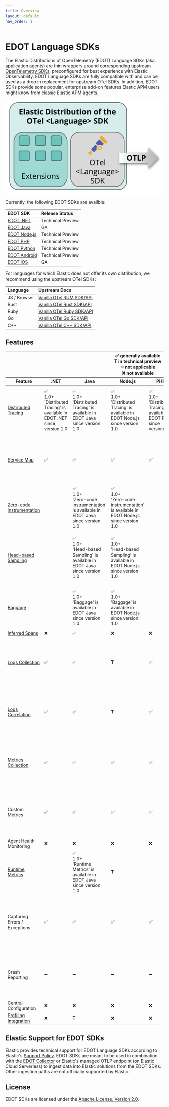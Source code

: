 ```yaml
---
title: Overview
layout: default
nav_order: 1
---
```


# EDOT Language SDKs

The Elastic Distributions of OpenTelemetry (EDOT) Language SDKs (aka. application agents) are thin wrappers around corresponding upstream [OpenTelemetry SDKs](https://opentelemetry.io/docs/languages/), preconfigured for best experience with Elastic Observability.
EDOT Language SDKs are fully compatible with and can be used as a drop in replacement for upstream OTel SDKs. 
In addition, EDOT SDKs provide some popular, enterprise add-on features Elastic APM users might know from classic Elastic APM agents.

![](../images/edot-sdks.png)

Currently, the following EDOT SDKs are availble:

| EDOT SDK | Release Status |
|:-------------------|:---------------|
| [EDOT .NET](./dotnet/index) | Technical Preview |
| [EDOT Java](./java/index) | GA |
| [EDOT Node.js](./nodejs/index) | Technical Preview |
| [EDOT PHP](./php/index) | Technical Preview |
| [EDOT Python](./python/index) | Technical Preview |
| [EDOT Android](./android/index) | Technical Preview |
| [EDOT iOS](./ios/index) | GA |

For languages for which Elastic does not offer its own distribution, we recommend using the upstream OTel SDKs:

| Language | Upstream Docs |
|:-------------------|:---------------|
| JS / Browser | [Vanilla OTel RUM SDK/API](https://opentelemetry.io/docs/languages/js/) |
| Rust       | [Vanilla OTel Rust SDK/API](https://opentelemetry.io/docs/languages/rust/) |
| Ruby       | [Vanilla OTel Ruby SDK/API](https://opentelemetry.io/docs/languages/ruby/) |
| Go         | [Vanilla OTel Go SDK/API](https://opentelemetry.io/docs/languages/go/) |
| C++        | [Vanilla OTel C++ SDK/API](https://opentelemetry.io/docs/languages/cpp/)  |

## Features

<!-- 
- DO NOT DELETE THE FOLLOWING SECTION, TAGS ARE REQUIRED FOR GENERATION
- DO NOT change the following table manually, it's being generated from the features.yml file.
- supported values in features.yml are:
    - ga
    - tech-preview
    - not-available
    - not-applicable
-->
<!-- start:edot-features -->

<table class="features-table"> 
    <thead>
        <tr> 
            <th class="l" colspan="8">
                <div>
                    <div>✅ generally available</div>
                    <div>𝐓 in technical preview</div>
                    <div>➖ not applicable</div>
                    <div>❌ not available</div>
                </div>
            </th> 
        </tr>
        <tr> 
            <th class="f"><div>Feature</div></th> 
            <th class="r s"><div>.NET </div></th> 
            <th class="r s"><div>Java</div></th> 
            <th class="r s"><div>Node.js</div></th> 
            <th class="r s"><div>PHP</div></th> 
            <th class="r s"><div>Python</div></th> 
            <th class="r s"><div>Android</div></th> 
            <th class="r s"><div>iOS</div></th> 
        </tr> 
    </thead> 
    <tbody>
        <!-- Feature: Distributed Tracing -->
        <tr>
            <td class="f bold"><a href="https://opentelemetry.io/docs/concepts/signals/traces/">Distributed Tracing</a></td>
            <td class="s tooltip"> <!-- .NET -->
                <div>✅</div>
                <div class="xs">1.0+</div>
                <div class="tooltiptext">'Distributed Tracing' is available in EDOT .NET since version 1.0</div>
            </td>
            <td class="s tooltip"> <!-- Java -->
                <div>✅</div>
                <div class="xs">1.0+</div>
                <div class="tooltiptext">'Distributed Tracing' is available in EDOT Java since version 1.0</div>
            </td>
            <td class="s tooltip"> <!-- Node.js -->
                <div>✅</div>
                <div class="xs">1.0+</div>
                <div class="tooltiptext">'Distributed Tracing' is available in EDOT Node.js since version 1.0</div>
            </td>
            <td class="s tooltip"> <!-- PHP -->
                <div>✅</div>
                <div class="xs">1.0+</div>
                <div class="tooltiptext">'Distributed Tracing' is available in EDOT PHP since version 1.0</div>
            </td>
            <td class="s tooltip"> <!-- Python -->
                <div>✅</div>
                <div class="xs">1.0+</div>
                <div class="tooltiptext">'Distributed Tracing' is available in EDOT Python since version 1.0</div>
            </td>
            <td class="s tooltip"> <!-- Android -->
                <div>✅</div>
                <div class="xs">1.0+</div>
                <div class="tooltiptext">'Distributed Tracing' is available in EDOT Android since version 1.0</div>
            </td>
            <td class="s tooltip"> <!-- iOS -->
                <div>✅</div>
                <div class="xs">1.0+</div>
                <div class="tooltiptext">'Distributed Tracing' is available in EDOT iOS since version 1.0</div>
            </td>
        </tr>
        <!-- Feature: Service Map -->
        <tr>
            <td class="f sub"><a href="https://www.elastic.co/guide/en/observability/current/apm-service-maps.html">Service Map</a></td>
            <td class="s tooltip"> <!-- .NET -->
                <div>✅</div>
            </td>
            <td class="s tooltip"> <!-- Java -->
                <div>✅</div>
            </td>
            <td class="s tooltip"> <!-- Node.js -->
                <div>✅</div>
            </td>
            <td class="s tooltip"> <!-- PHP -->
                <div>✅</div>
            </td>
            <td class="s tooltip"> <!-- Python -->
                <div>✅</div>
                <div class="xs">1.0+</div>
                <div class="tooltiptext">'Service Map' is available in EDOT Python since version 1.0</div>
            </td>
            <td class="s tooltip"> <!-- Android -->
                <div>✅</div>
            </td>
            <td class="s tooltip"> <!-- iOS -->
                <div>✅</div>
                <div class="xs">v1.0+</div>
                <div class="tooltiptext">'Service Map' is available in EDOT iOS since version v1.0</div>
            </td>
        </tr>
        <!-- Feature: Zero-code instrumentation -->
        <tr>
            <td class="f sub"><a href="https://opentelemetry.io/docs/concepts/instrumentation/zero-code/">Zero-code instrumentation</a></td>
            <td class="s tooltip"> <!-- .NET -->
                <div></div>
            </td>
            <td class="s tooltip"> <!-- Java -->
                <div>✅</div>
                <div class="xs">1.0+</div>
                <div class="tooltiptext">'Zero-code instrumentation' is available in EDOT Java since version 1.0</div>
            </td>
            <td class="s tooltip"> <!-- Node.js -->
                <div>✅</div>
                <div class="xs">1.0+</div>
                <div class="tooltiptext">'Zero-code instrumentation' is available in EDOT Node.js since version 1.0</div>
            </td>
            <td class="s tooltip"> <!-- PHP -->
                <div></div>
            </td>
            <td class="s tooltip"> <!-- Python -->
                <div>✅</div>
                <div class="xs">1.0+</div>
                <div class="tooltiptext">'Zero-code instrumentation' is available in EDOT Python since version 1.0</div>
            </td>
            <td class="s tooltip"> <!-- Android -->
                <div></div>
            </td>
            <td class="s tooltip"> <!-- iOS -->
                <div>❌</div>
            </td>
        </tr>
        <!-- Feature: Head-based Sampling -->
        <tr>
            <td class="f sub"><a href="https://opentelemetry.io/docs/concepts/sampling/#head-sampling">Head-based Sampling</a></td>
            <td class="s tooltip"> <!-- .NET -->
                <div></div>
            </td>
            <td class="s tooltip"> <!-- Java -->
                <div>✅</div>
                <div class="xs">1.0+</div>
                <div class="tooltiptext">'Head-based Sampling' is available in EDOT Java since version 1.0</div>
            </td>
            <td class="s tooltip"> <!-- Node.js -->
                <div>✅</div>
                <div class="xs">1.0+</div>
                <div class="tooltiptext">'Head-based Sampling' is available in EDOT Node.js since version 1.0</div>
            </td>
            <td class="s tooltip"> <!-- PHP -->
                <div></div>
            </td>
            <td class="s tooltip"> <!-- Python -->
                <div>✅</div>
                <div class="xs">1.0+</div>
                <div class="tooltiptext">'Head-based Sampling' is available in EDOT Python since version 1.0</div>
            </td>
            <td class="s tooltip"> <!-- Android -->
                <div></div>
            </td>
            <td class="s tooltip"> <!-- iOS -->
                <div>✅</div>
                <div class="xs">v1.0+</div>
                <div class="tooltiptext">'Head-based Sampling' is available in EDOT iOS since version v1.0</div>
            </td>
        </tr>
        <!-- Feature: Baggage -->
        <tr>
            <td class="f sub"><a href="https://opentelemetry.io/docs/concepts/signals/baggage/">Baggage</a></td>
            <td class="s tooltip"> <!-- .NET -->
                <div></div>
            </td>
            <td class="s tooltip"> <!-- Java -->
                <div>✅</div>
                <div class="xs">1.0+</div>
                <div class="tooltiptext">'Baggage' is available in EDOT Java since version 1.0</div>
            </td>
            <td class="s tooltip"> <!-- Node.js -->
                <div>✅</div>
                <div class="xs">1.0+</div>
                <div class="tooltiptext">'Baggage' is available in EDOT Node.js since version 1.0</div>
            </td>
            <td class="s tooltip"> <!-- PHP -->
                <div></div>
            </td>
            <td class="s tooltip"> <!-- Python -->
                <div>✅</div>
                <div class="xs">1.0+</div>
                <div class="tooltiptext">'Baggage' is available in EDOT Python since version 1.0</div>
            </td>
            <td class="s tooltip"> <!-- Android -->
                <div></div>
            </td>
            <td class="s tooltip"> <!-- iOS -->
                <div>✅</div>
                <div class="xs">v1.0+</div>
                <div class="tooltiptext">'Baggage' is available in EDOT iOS since version v1.0</div>
            </td>
        </tr>
        <!-- Feature: Inferred Spans -->
        <tr>
            <td class="f sub"><a href="../edot-sdks/java/features#inferred-spans">Inferred Spans</a></td>
            <td class="s tooltip"> <!-- .NET -->
                <div>❌</div>
            </td>
            <td class="s tooltip"> <!-- Java -->
                <div>✅</div>
            </td>
            <td class="s tooltip"> <!-- Node.js -->
                <div>❌</div>
            </td>
            <td class="s tooltip"> <!-- PHP -->
                <div>❌</div>
            </td>
            <td class="s tooltip"> <!-- Python -->
                <div>❌</div>
            </td>
            <td class="s tooltip"> <!-- Android -->
                <div>❌</div>
            </td>
            <td class="s tooltip"> <!-- iOS -->
                <div>❌</div>
            </td>
        </tr>
        <!-- Feature: Logs Collection -->
        <tr>
            <td class="f bold"><a href="https://opentelemetry.io/docs/specs/otel/logs/#log-correlation">Logs Collection</a></td>
            <td class="s tooltip"> <!-- .NET -->
                <div>✅</div>
            </td>
            <td class="s tooltip"> <!-- Java -->
                <div>✅</div>
            </td>
            <td class="s tooltip"> <!-- Node.js -->
                <div>𝐓</div>
            </td>
            <td class="s tooltip"> <!-- PHP -->
                <div>✅</div>
            </td>
            <td class="s tooltip"> <!-- Python -->
                <div>𝐓</div>
            </td>
            <td class="s tooltip"> <!-- Android -->
                <div></div>
            </td>
            <td class="s tooltip"> <!-- iOS -->
                <div>✅</div>
                <div class="xs">v1.0+</div>
                <div class="tooltiptext">'Logs Collection' is available in EDOT iOS since version v1.0</div>
            </td>
        </tr>
        <!-- Feature: Logs Correlation -->
        <tr>
            <td class="f sub"><a href="https://opentelemetry.io/docs/specs/otel/logs/#opentelemetry-solution">Logs Correlation</a></td>
            <td class="s tooltip"> <!-- .NET -->
                <div>✅</div>
            </td>
            <td class="s tooltip"> <!-- Java -->
                <div>✅</div>
            </td>
            <td class="s tooltip"> <!-- Node.js -->
                <div>𝐓</div>
            </td>
            <td class="s tooltip"> <!-- PHP -->
                <div>✅</div>
            </td>
            <td class="s tooltip"> <!-- Python -->
                <div>𝐓</div>
            </td>
            <td class="s tooltip"> <!-- Android -->
                <div></div>
            </td>
            <td class="s tooltip"> <!-- iOS -->
                <div>✅</div>
                <div class="xs">v1.0+</div>
                <div class="tooltiptext">'Logs Correlation' is available in EDOT iOS since version v1.0</div>
            </td>
        </tr>
        <!-- Feature: Metrics Collection -->
        <tr>
            <td class="f bold"><a href="https://opentelemetry.io/docs/concepts/signals/metrics/">Metrics Collection</a></td>
            <td class="s tooltip"> <!-- .NET -->
                <div>✅</div>
            </td>
            <td class="s tooltip"> <!-- Java -->
                <div>✅</div>
            </td>
            <td class="s tooltip"> <!-- Node.js -->
                <div>✅</div>
            </td>
            <td class="s tooltip"> <!-- PHP -->
                <div>✅</div>
            </td>
            <td class="s tooltip"> <!-- Python -->
                <div>✅</div>
                <div class="xs">1.0+</div>
                <div class="tooltiptext">'Metrics Collection' is available in EDOT Python since version 1.0</div>
            </td>
            <td class="s tooltip"> <!-- Android -->
                <div></div>
            </td>
            <td class="s tooltip"> <!-- iOS -->
                <div>𝐓</div>
                <div class="xs">v0.7+</div>
                <div class="tooltiptext">'Metrics Collection' is available in EDOT iOS since version v0.7</div>
            </td>
        </tr>
        <!-- Feature: Custom Metrics -->
        <tr>
            <td class="f sub">Custom Metrics</td>
            <td class="s tooltip"> <!-- .NET -->
                <div>✅</div>
            </td>
            <td class="s tooltip"> <!-- Java -->
                <div>✅</div>
            </td>
            <td class="s tooltip"> <!-- Node.js -->
                <div>✅</div>
            </td>
            <td class="s tooltip"> <!-- PHP -->
                <div>✅</div>
            </td>
            <td class="s tooltip"> <!-- Python -->
                <div>✅</div>
                <div class="xs">1.0+</div>
                <div class="tooltiptext">'Custom Metrics' is available in EDOT Python since version 1.0</div>
            </td>
            <td class="s tooltip"> <!-- Android -->
                <div></div>
            </td>
            <td class="s tooltip"> <!-- iOS -->
                <div>𝐓</div>
                <div class="xs">v0.7+</div>
                <div class="tooltiptext">'Custom Metrics' is available in EDOT iOS since version v0.7</div>
            </td>
        </tr>
        <!-- Feature: Agent Health Monitoring -->
        <tr>
            <td class="f sub">Agent Health Monitoring</td>
            <td class="s tooltip"> <!-- .NET -->
                <div>❌</div>
            </td>
            <td class="s tooltip"> <!-- Java -->
                <div>❌</div>
            </td>
            <td class="s tooltip"> <!-- Node.js -->
                <div>❌</div>
            </td>
            <td class="s tooltip"> <!-- PHP -->
                <div>❌</div>
            </td>
            <td class="s tooltip"> <!-- Python -->
                <div>❌</div>
            </td>
            <td class="s tooltip"> <!-- Android -->
                <div>❌</div>
            </td>
            <td class="s tooltip"> <!-- iOS -->
                <div>❌</div>
            </td>
        </tr>
        <!-- Feature: Runtime Metrics -->
        <tr>
            <td class="f sub"><a href="https://opentelemetry.io/docs/specs/semconv/runtime/">Runtime Metrics</a></td>
            <td class="s tooltip"> <!-- .NET -->
                <div></div>
            </td>
            <td class="s tooltip"> <!-- Java -->
                <div>✅</div>
                <div class="xs">1.0+</div>
                <div class="tooltiptext">'Runtime Metrics' is available in EDOT Java since version 1.0</div>
            </td>
            <td class="s tooltip"> <!-- Node.js -->
                <div>𝐓</div>
            </td>
            <td class="s tooltip"> <!-- PHP -->
                <div></div>
            </td>
            <td class="s tooltip"> <!-- Python -->
                <div></div>
            </td>
            <td class="s tooltip"> <!-- Android -->
                <div></div>
            </td>
            <td class="s tooltip"> <!-- iOS -->
                <div>❌</div>
            </td>
        </tr>
        <!-- Feature: Capturing Errors / Exceptions -->
        <tr>
            <td class="f bold">Capturing Errors / Exceptions</td>
            <td class="s tooltip"> <!-- .NET -->
                <div>✅</div>
            </td>
            <td class="s tooltip"> <!-- Java -->
                <div>✅</div>
            </td>
            <td class="s tooltip"> <!-- Node.js -->
                <div>✅</div>
            </td>
            <td class="s tooltip"> <!-- PHP -->
                <div>✅</div>
            </td>
            <td class="s tooltip"> <!-- Python -->
                <div>✅</div>
                <div class="xs">1.0+</div>
                <div class="tooltiptext">'Capturing Errors / Exceptions' is available in EDOT Python since version 1.0</div>
            </td>
            <td class="s tooltip"> <!-- Android -->
                <div>✅</div>
            </td>
            <td class="s tooltip"> <!-- iOS -->
                <div>✅</div>
                <div class="xs">v1.0+</div>
                <div class="tooltiptext">'Capturing Errors / Exceptions' is available in EDOT iOS since version v1.0</div>
            </td>
        </tr>
        <!-- Feature: Crash Reporting -->
        <tr>
            <td class="f sub">Crash Reporting</td>
            <td class="s tooltip"> <!-- .NET -->
                <div>➖</div>
            </td>
            <td class="s tooltip"> <!-- Java -->
                <div>➖</div>
            </td>
            <td class="s tooltip"> <!-- Node.js -->
                <div>➖</div>
            </td>
            <td class="s tooltip"> <!-- PHP -->
                <div>➖</div>
            </td>
            <td class="s tooltip"> <!-- Python -->
                <div>➖</div>
            </td>
            <td class="s tooltip"> <!-- Android -->
                <div>✅</div>
            </td>
            <td class="s tooltip"> <!-- iOS -->
                <div>✅</div>
                <div class="xs">v1.0+</div>
                <div class="tooltiptext">'Crash Reporting' is available in EDOT iOS since version v1.0</div>
            </td>
        </tr>
        <!-- Feature: Central Configuration -->
        <tr>
            <td class="f bold">Central Configuration</td>
            <td class="s tooltip"> <!-- .NET -->
                <div>❌</div>
            </td>
            <td class="s tooltip"> <!-- Java -->
                <div>❌</div>
            </td>
            <td class="s tooltip"> <!-- Node.js -->
                <div>❌</div>
            </td>
            <td class="s tooltip"> <!-- PHP -->
                <div>❌</div>
            </td>
            <td class="s tooltip"> <!-- Python -->
                <div>❌</div>
            </td>
            <td class="s tooltip"> <!-- Android -->
                <div>❌</div>
            </td>
            <td class="s tooltip"> <!-- iOS -->
                <div>❌</div>
            </td>
        </tr>
        <!-- Feature: Profiling Integration -->
        <tr>
            <td class="f bold"><a href="../edot-sdks/java/features#elastic-universal-profiling-integration">Profiling Integration</a></td>
            <td class="s tooltip"> <!-- .NET -->
                <div>❌</div>
            </td>
            <td class="s tooltip"> <!-- Java -->
                <div>𝐓</div>
            </td>
            <td class="s tooltip"> <!-- Node.js -->
                <div>❌</div>
            </td>
            <td class="s tooltip"> <!-- PHP -->
                <div>❌</div>
            </td>
            <td class="s tooltip"> <!-- Python -->
                <div>❌</div>
            </td>
            <td class="s tooltip"> <!-- Android -->
                <div>❌</div>
            </td>
            <td class="s tooltip"> <!-- iOS -->
                <div>❌</div>
            </td>
        </tr>
    </tbody> 
</table>
<!-- end:edot-features -->

## Elastic Support for EDOT SDKs

Elastic provides technical support for EDOT Language SDKs according to Elastic's [Support Policy](https://www.elastic.co/support_policy). EDOT SDKs are meant to be used in combination with the [EDOT Collector](../edot-collector/index) or Elastic's managed OTLP endpoint (on Elastic Cloud Serverless) to ingest data into Elastic solutions from the EDOT SDKs. Other ingestion paths are not officially supported by Elastic.

## License
EDOT SDKs are licensed under the [Apache License, Version 2.0](https://www.apache.org/licenses/LICENSE-2.0). 